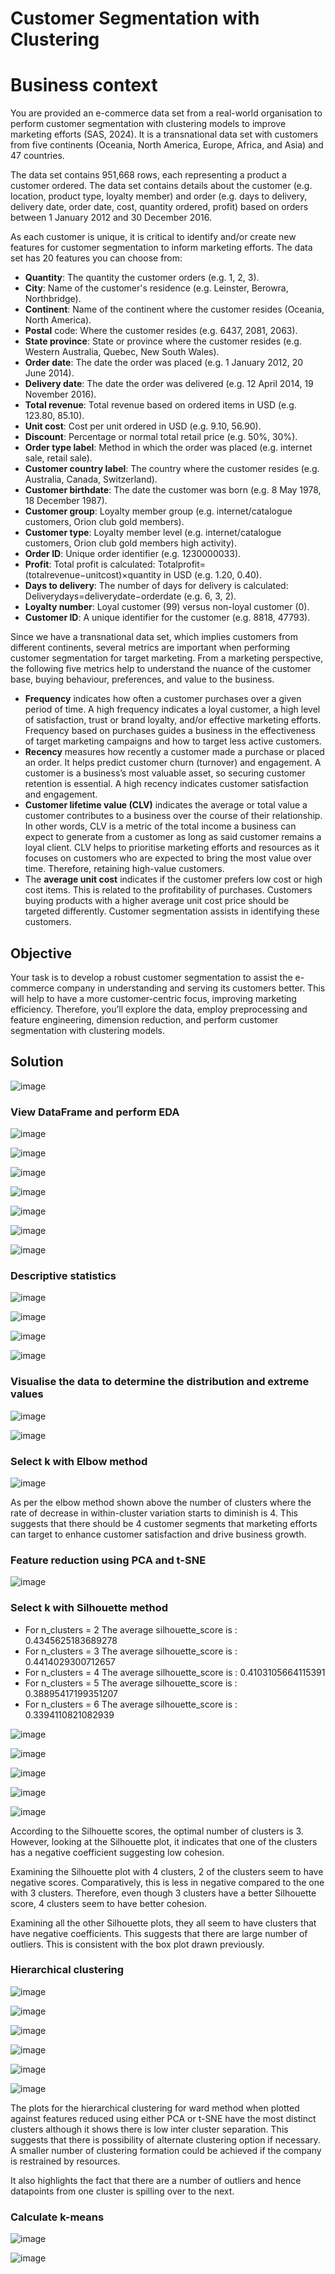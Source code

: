# Customer Segmentation with Clustering

# Business context
You are provided an e-commerce data set from a real-world organisation to perform customer segmentation with clustering models to improve marketing efforts (SAS, 2024). It is a transnational data set with customers from five continents (Oceania, North America, Europe, Africa, and Asia) and 47 countries.

The data set contains 951,668 rows, each representing a product a customer ordered. The data set contains details about the customer (e.g. location, product type, loyalty member) and order (e.g. days to delivery, delivery date, order date, cost, quantity ordered, profit) based on orders between 1 January 2012 and 30 December 2016.

As each customer is unique, it is critical to identify and/or create new features for customer segmentation to inform marketing efforts. The data set has 20 features you can choose from:

* **Quantity**: The quantity the customer orders (e.g. 1, 2, 3).
* **City**: Name of the customer's residence (e.g. Leinster, Berowra, Northbridge).
* **Continent**: Name of the continent where the customer resides (Oceania, North America).
* **Postal** code: Where the customer resides (e.g. 6437, 2081, 2063).
* **State province**: State or province where the customer resides (e.g. Western Australia, Quebec, New South Wales).
* **Order date**: The date the order was placed (e.g. 1 January 2012, 20 June 2014).
* **Delivery date**: The date the order was delivered (e.g. 12 April 2014, 19 November 2016).
* **Total revenue**: Total revenue based on ordered items in USD (e.g. 123.80, 85.10).
* **Unit cost**: Cost per unit ordered in USD (e.g. 9.10, 56.90).
* **Discount**: Percentage or normal total retail price (e.g. 50%, 30%).
* **Order type label**: Method in which the order was placed (e.g. internet sale, retail sale).
* **Customer country label**: The country where the customer resides (e.g. Australia, Canada, Switzerland).
* **Customer birthdate**: The date the customer was born (e.g. 8 May 1978, 18 December 1987).
* **Customer group**: Loyalty member group (e.g. internet/catalogue customers, Orion club gold members).
* **Customer type**: Loyalty member level (e.g. internet/catalogue customers, Orion club gold members high activity).
* **Order ID**: Unique order identifier (e.g. 1230000033).
* **Profit**: Total profit is calculated:  Totalprofit=(totalrevenue−unitcost)×quantity  in USD (e.g. 1.20, 0.40).
* **Days to delivery**: The number of days for delivery is calculated:  Deliverydays=deliverydate−orderdate  (e.g. 6, 3, 2).
* **Loyalty number**: Loyal customer (99) versus non-loyal customer (0).
* **Customer ID**: A unique identifier for the customer (e.g. 8818, 47793).

Since we have a transnational data set, which implies customers from different continents, several metrics are important when performing customer segmentation for target marketing. From a marketing perspective, the following five metrics help to understand the nuance of the customer base, buying behaviour, preferences, and value to the business.

* **Frequency** indicates how often a customer purchases over a given period of time. A high frequency indicates a loyal customer, a high level of satisfaction, trust or brand loyalty, and/or effective marketing efforts. Frequency based on purchases guides a business in the effectiveness of target marketing campaigns and how to target less active customers.
* **Recency** measures how recently a customer made a purchase or placed an order. It helps predict customer churn (turnover) and engagement. A customer is a business’s most valuable asset, so securing customer retention is essential. A high recency indicates customer satisfaction and engagement.
* **Customer lifetime value (CLV)** indicates the average or total value a customer contributes to a business over the course of their relationship. In other words, CLV is a metric of the total income a business can expect to generate from a customer as long as said customer remains a loyal client. CLV helps to prioritise marketing efforts and resources as it focuses on customers who are expected to bring the most value over time. Therefore, retaining high-value customers.
* The **average unit cost** indicates if the customer prefers low cost or high cost items. This is related to the profitability of purchases. Customers buying products with a higher average unit cost price should be targeted differently. Customer segmentation assists in identifying these customers.

## Objective
Your task is to develop a robust customer segmentation to assist the e-commerce company in understanding and serving its customers better. This will help to have a more customer-centric focus, improving marketing efficiency. Therefore, you’ll explore the data, employ preprocessing and feature engineering, dimension reduction, and perform customer segmentation with clustering models.

## Solution

![image](https://github.com/user-attachments/assets/096bf4f1-e1c1-47a1-82d4-588f4b8dbe9d)

### View DataFrame and perform EDA

![image](https://github.com/user-attachments/assets/39c7688b-2219-4f51-b084-05ac3fde65a7)

![image](https://github.com/user-attachments/assets/3991fac5-2534-458f-a2b1-b0f495a88968)

![image](https://github.com/user-attachments/assets/bc325d42-e486-401b-ae00-e86529d0a4e9)

![image](https://github.com/user-attachments/assets/dc31316a-5641-4b7f-b543-242efb370bbd)

![image](https://github.com/user-attachments/assets/af55d477-77e8-41f1-af84-9b94ad03ae10)

![image](https://github.com/user-attachments/assets/32c72b0a-ff84-4991-92c8-5f22d14426a7)

![image](https://github.com/user-attachments/assets/2d81c53b-2942-430f-8acd-5c913e94c824)

### Descriptive statistics

![image](https://github.com/user-attachments/assets/2de26616-c83a-440a-834b-448c6b460c4d)

![image](https://github.com/user-attachments/assets/c39c6dd1-0504-4a16-92f1-f37ba710a3ca)

![image](https://github.com/user-attachments/assets/6f59a294-1a7f-436b-a5f5-99733f8668a2)

![image](https://github.com/user-attachments/assets/5b1d03d4-9f29-4fd4-aa03-26abd6500d2e)

### Visualise the data to determine the distribution and extreme values

![image](https://github.com/user-attachments/assets/11727b50-c0ea-4d4f-a13b-7cb9e76e1fe7)

![image](https://github.com/user-attachments/assets/80fd85d7-49d6-4a01-aa71-60295ae20c2f)

### Select k with Elbow method

![image](https://github.com/user-attachments/assets/5d9396b7-f6b1-44fc-9a6b-aca5409e27c2)

As per the elbow method shown above the number of clusters where the rate of decrease in within-cluster variation starts to diminish is 4. This suggests that there should be 4 customer segments that marketing efforts can target to enhance customer satisfaction and drive business growth.

### Feature reduction using PCA and t-SNE

![image](https://github.com/user-attachments/assets/0f8c2f81-8d4a-4aa9-97f0-6ad59ce1239d)

### Select k with Silhouette method

* For n_clusters = 2 The average silhouette_score is : 0.4345625183689278
* For n_clusters = 3 The average silhouette_score is : 0.4414029300712657
* For n_clusters = 4 The average silhouette_score is : 0.4103105664115391
* For n_clusters = 5 The average silhouette_score is : 0.38895417199351207
* For n_clusters = 6 The average silhouette_score is : 0.3394110821082939

![image](https://github.com/user-attachments/assets/dee5d8b3-cad0-4ff4-9ada-855afd089dcf)

![image](https://github.com/user-attachments/assets/aebdde7e-8aac-4552-ac97-4dfa640b9036)

![image](https://github.com/user-attachments/assets/c7b67263-0c66-4f6d-aa02-4ccef93aba34)

![image](https://github.com/user-attachments/assets/12b53051-7629-466d-9790-e33b7c16afee)

![image](https://github.com/user-attachments/assets/797c2287-8e52-49ca-b3e8-6a30e5f99bc5)

According to the Silhouette scores, the optimal number of clusters is 3. However, looking at the Silhouette plot, it indicates that one of the clusters has a negative coefficient suggesting low cohesion.

Examining the Silhouette plot with 4 clusters, 2 of the clusters seem to have negative scores. Comparatively, this is less in negative compared to the one with 3 clusters. Therefore, even though 3 clusters have a better Silhouette score, 4 clusters seem to have better cohesion.

Examining all the other Silhouette plots, they all seem to have clusters that have negative coefficients. This suggests that there are large number of outliers. This is consistent with the box plot drawn previously.

### Hierarchical clustering

![image](https://github.com/user-attachments/assets/4a3e94e5-4c90-4748-9143-363cf99ec34e)

![image](https://github.com/user-attachments/assets/e2a2fe9e-fe83-4ef4-96a6-25a6eeac1667)

![image](https://github.com/user-attachments/assets/23196771-007f-4150-9b66-3b60cb6267c4)

![image](https://github.com/user-attachments/assets/4ee5072a-e65a-4347-b9c2-160570d672a5)

![image](https://github.com/user-attachments/assets/37843a3b-5e6f-4cd0-9424-05a708d01f88)

![image](https://github.com/user-attachments/assets/c6b63923-3b2a-48a2-be52-c98f3f5126f5)

The plots for the hierarchical clustering for ward method when plotted against features reduced using either PCA or t-SNE have the most distinct clusters although it shows there is low inter cluster separation. This suggests that there is possibility of alternate clustering option if necessary. A smaller number of clustering formation could be achieved if the company is restrained by resources.

It also highlights the fact that there are a number of outliers and hence datapoints from one cluster is spilling over to the next.

### Calculate k-means
![image](https://github.com/user-attachments/assets/ae88feef-bbc3-4204-b03e-258c68423c65)

![image](https://github.com/user-attachments/assets/7d5c9135-5815-431d-9968-09cd8d638499)
